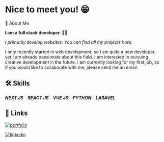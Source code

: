 # Nice to meet you! 😁

🚀 About Me

**I am a full stack developer.** 🧑‍💻

*I primarily develop websites. You can find all my projects here.*

I only recently started in web development, so I am quite a new developer, yet I am already passionate about this field. I am interested in pursuing creative development in the future. I am currently looking for my first job, so if you would like to collaborate with me, please send me an email.

## 🛠 Skills

***NEXT JS*** - ***REACT JS*** - ***VUE JS*** - ***PYTHON*** - ***LARAVEL***

## 🔗 Links
[![portfolio](https://img.shields.io/badge/my_portfolio-000?style=for-the-badge&logo=ko-fi&logoColor=white)](https://www.makeitdifferently.com/)

[![linkedin](https://img.shields.io/badge/linkedin-0A66C2?style=for-the-badge&logo=linkedin&logoColor=white)](https://www.linkedin.com/in/dylan-vivant/)

<!--
**dylanvivant/dylanvivant** is a ✨ _special_ ✨ repository because its `README.md` (this file) appears on your GitHub profile.
